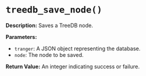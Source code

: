 # `treedb_save_node()`

**Description:**
Saves a TreeDB node.

**Parameters:**
- `tranger`: A JSON object representing the database.
- `node`: The node to be saved.

**Return Value:**
An integer indicating success or failure.
